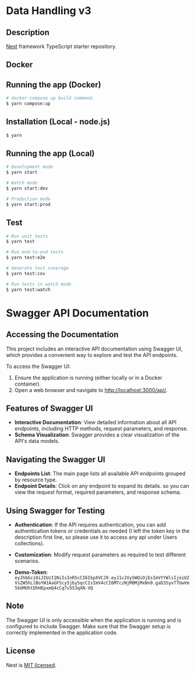 # Data Handling v3

## Description

[Nest](https://github.com/nestjs/nest) framework TypeScript starter repository.

## Docker

## Running the app (Docker)

```bash
# docker-compose up build command.
$ yarn compose:up

```


## Installation (Local - node.js)

```bash
$ yarn
```

## Running the app (Local)

```bash
# Development mode
$ yarn start

# Watch mode
$ yarn start:dev

# Production mode
$ yarn start:prod
```

## Test

```bash
# Run unit tests
$ yarn test

# Run end-to-end tests
$ yarn test:e2e

# Generate test coverage
$ yarn test:cov

# Run tests in watch mode
$ yarn test:watch
```

# Swagger API Documentation

## Accessing the Documentation

This project includes an interactive API documentation using Swagger UI, which provides a convenient way to explore and test the API endpoints.

To access the Swagger UI:

1. Ensure the application is running (either locally or in a Docker container).
2. Open a web browser and navigate to [http://localhost:3000/api/](http://localhost:3000/api/).

## Features of Swagger UI

- **Interactive Documentation**: View detailed information about all API endpoints, including HTTP methods, request parameters, and response.
- **Schema Visualization**: Swagger provides a clear visualization of the API's data models.

## Navigating the Swagger UI

- **Endpoints List**: The main page lists all available API endpoints grouped by resource type.
- **Endpoint Details**: Click on any endpoint to expand its details. so you can view the request format, required parameters, and response schema.

## Using Swagger for Testing

- **Authentication**: If the API requires authentication, you can add authentication tokens or credentials as needed (I left the token key in the description first line, so please use it to access any api under Users collections).
- **Customization**: Modify request parameters as required to test different scenarios.

- **Demo-Token**: ```eyJhbGciOiJIUzI1NiIsInR5cCI6IkpXVCJ9.eyJ1c2VySWQiOjEsImVtYWlsIjoiU2VsZW5hLlBoYW1AaGF5cy5jby5qcCIsImV4cCI6MTczNjM0MjMxNn0.gaD3SyxT7UwVm5kUMUhtDhHEpxmQ4cCq7v5S3qXN-VQ```

## Note

The Swagger UI is only accessible when the application is running and is configured to include Swagger. Make sure that the Swagger setup is correctly implemented in the application code.

## License

Nest is [MIT licensed](LICENSE).

